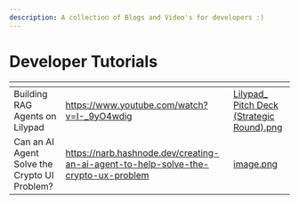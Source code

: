 ```yaml
---
description: A collection of Blogs and Video's for developers :)
---
```


# Developer Tutorials

<table data-view="cards"><thead><tr><th></th><th data-hidden data-card-target data-type="content-ref"></th><th data-hidden data-card-cover data-type="files"></th></tr></thead><tbody><tr><td>Building RAG Agents on Lilypad</td><td><a href="https://www.youtube.com/watch?v=I-_9yO4wdig">https://www.youtube.com/watch?v=I-_9yO4wdig</a></td><td><a href="../.gitbook/assets/Lilypad_ Pitch Deck (Strategic Round).png">Lilypad_ Pitch Deck (Strategic Round).png</a></td></tr><tr><td>Can an AI Agent Solve the Crypto UI Problem?</td><td><a href="https://narb.hashnode.dev/creating-an-ai-agent-to-help-solve-the-crypto-ux-problem">https://narb.hashnode.dev/creating-an-ai-agent-to-help-solve-the-crypto-ux-problem</a></td><td><a href="../.gitbook/assets/image.png">image.png</a></td></tr></tbody></table>

